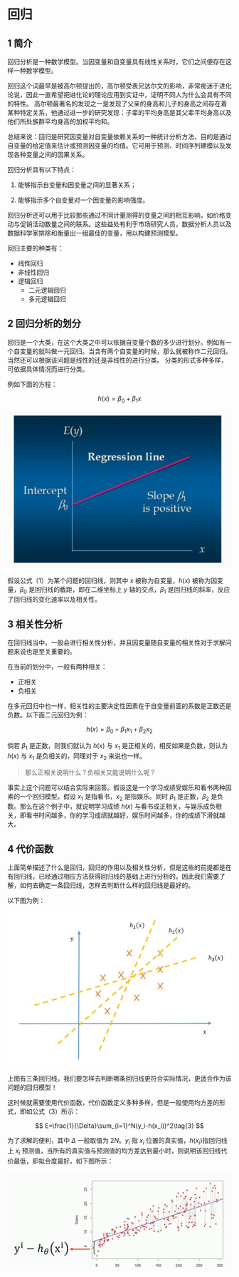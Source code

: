 # 回归

## 1 简介

回归分析是一种数学模型。当因变量和自变量具有线性关系时，它们之间便存在这样一种数学模型。

回归这个词最早是被高尔顿提出的，高尔顿受表兄达尔文的影响，非常痴迷于进化论说，因此一直希望把进化论的理论应用到实证中，证明不同人为什么会具有不同的特性。
高尔顿最著名的发现之一是发现了父亲的身高和儿子的身高之间存在着某种特定关系，他通过进一步的研究发现：子辈的平均身高是其父辈平均身高以及他们所处族群平均身高的加权平均和。

总结来说：回归是研究因变量对自变量依赖关系的一种统计分析方法，目的是通过自变量的给定值来估计或预测因变量的均值。它可用于预测、时间序列建模以及发现各种变量之间的因果关系。

回归分析具有以下特点：

1) 能够指示自变量和因变量之间的显著关系；

2) 能够指示多个自变量对一个因变量的影响强度。

回归分析还可以用于比较那些通过不同计量测得的变量之间的相互影响，如价格变动与促销活动数量之间的联系。这些益处有利于市场研究人员，数据分析人员以及数据科学家排除和衡量出一组最佳的变量，用以构建预测模型。

回归主要的种类有：

- 线性回归
- 非线性回归
- 逻辑回归
  - 二元逻辑回归
  - 多元逻辑回归

## 2 回归分析的划分

回归是一个大类，在这个大类之中可以依据自变量个数的多少进行划分。例如有一个自变量的就叫做一元回归。当含有两个自变量的时候，那么就被称作二元回归。当然还可以根据该问题是线性的还是非线性的进行分类。
分类的形式多种多样，可依据具体情况而进行分类。

例如下面的方程：

$$
h(x)=\beta_0 + \beta_1x\tag{1}
$$

![ref](images/回归-1.jpg)

假设公式（1）为某个问题的回归线，则其中 $x$ 被称为自变量，$h(x)$ 被称为因变量，$\beta_0$ 是回归线的截距，即在二维坐标上 $y$ 轴的交点，$\beta_1$ 是回归线的斜率，反应了回归线的变化速率以及相关性。

## 3 相关性分析

在回归线当中，一般会进行相关性分析，并且因变量随自变量的相关性对于求解问题来说也是至关重要的。

在当前的划分中，一般有两种相关：

- 正相关
- 负相关

在多元回归中也一样，相关性的主要决定性因素在于自变量前面的系数是正数还是负数。以下面二元回归为例：

$$
h(x)=\beta_0+\beta_1x_1+\beta_2x_2\tag{2}
$$

倘若 $\beta_1$ 是正数，则我们就认为 $h(x)$ 与 $x_1$ 是正相关的，相反如果是负数，则认为 $h(x)$ 与 $x_1$ 是负相关的，同理对于 $x_2$ 来说也一样。

>那么正相关说明什么？负相关又能说明什么呢？

事实上这个问题可以结合实际来回答。假设这是一个学习成绩受娱乐和看书两种因素的一个回归模型。假设 $x_1$ 是指看书，$x_2$ 是指娱乐。同时 $\beta_1$ 是正数，$\beta_2$ 是负数。那么在这个例子中，就说明学习成绩 $h(x)$ 与看书成正相关，与娱乐成负相关，即看书时间越多，你的学习成绩就越好，娱乐时间越多，你的成绩下滑就越大。

## 4 代价函数

上面简单描述了什么是回归，回归的作用以及相关性分析，但是这些的前提都是在有回归线，已经通过相应方法获得回归线的基础上进行分析的。因此我们需要了解，如何去确定一条回归线，怎样去判断什么样的回归线是最好的。

以下图为例：

![ref](images/回归-3.jpg)

上图有三条回归线，我们要怎样去判断哪条回归线更符合实际情况，更适合作为该问题的回归模型！

这时候就需要使用代价函数，代价函数定义多种多样，但是一般使用均方差的形式，即如公式（3）所示：

$$
E=\frac{1}{\Delta}\sum_{i=1}^N(y_i-h(x_i))^2\tag{3}
$$

为了求解的便利，其中 $\Delta$ 一般取值为 $2N$。$y_i$ 指 $x_i$ 位置的真实值，$h(x_i)$指回归线上 $x_i$ 预测值，当所有的真实值与预测值的均方差达到最小时，则说明该回归线代价最低，即拟合度最好。如下图所示：

![ref](images/回归-2.jpg)
